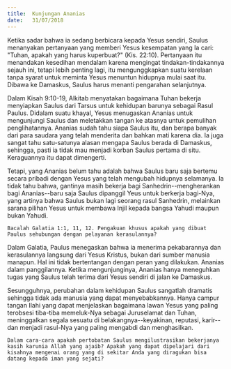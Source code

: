 ```yaml
---
title:  Kunjungan Ananias
date:   31/07/2018
---
```


Ketika sadar bahwa ia sedang berbicara kepada Yesus sendiri, Saulus menanyakan pertanyaan yang memberi Yesus kesempatan yang Ia cari: "Tuhan, apakah yang harus kuperbuat?" (Kis. 22:10). Pertanyaan itu menandakan kesedihan mendalam karena mengingat tindakan-tindakannya sejauh ini, tetapi lebih penting lagi, itu mengunggkapkan suatu kerelaan tanpa syarat untuk meminta Yesus menuntun hidupnya mulai saat itu. Dibawa ke Damaskus, Saulus harus menanti pengarahan selanjutnya.

Dalam Kisah 9:10-19, Alkitab menyatakan bagaimana Tuhan bekerja menyiapkan Saulus dari Tarsus untuk kehidupan barunya sebagai Rasul Paulus. Didalam suatu khayal, Yesus menugaskan Ananias untuk mengunjungi Saulus dan meletakkan tangan ke atasnya untuk pemulihan penglihatannya. Ananias sudah tahu siapa Saulus itu, dan berapa banyak dari para saudara yang telah menderita dan bahkan mati karena dia. Ia juga sangat tahu satu-satunya alasan mengapa Saulus berada di Damaskus, sehingga, pasti ia tidak mau menjadi korban Saulus pertama di situ. Keraguannya itu dapat dimengerti.

Tetapi, yang Ananias belum tahu adalah bahwa Saulus baru saja bertemu secara pribadi dengan Yesus yang telah mengubah hidupnya selamanya. Ia tidak tahu bahwa, gantinya masih bekerja bagi Sanhedrin--mengherankan bagi Ananias--baru saja Saulus dipanggil Yeus untuk berkerja bagi-Nya, yang artinya bahwa Saulus bukan lagi seorang rasul Sanhedrin, melainkan sarana pilihan Yesus untuk membawa Injil kepada bangsa Yahudi maupun bukan Yahudi.

`Bacalah Galatia 1:1, 11, 12. Pengakuan khusus apakah yang dibuat Paulus sehubungan dengan pelayanan kerasulannya?`

Dalam Galatia, Paulus menegaskan bahwa ia menerima pekabarannya dan kerasulannya langsung dari Yesus Kristus, bukan dari sumber manusia manapun. Hal ini tidak bertentangan dengan peran yang dilakukan. Ananias dalam panggilannya. Ketika mengunjunginya, Ananias hanya meneguhkan tugas yang Saulus telah terima dari Yesus sendiri di jalan ke Damaskus.

Sesungguhnya, perubahan dalam kehidupan Saulus sangatlah dramatis sehingga tidak ada manusia yang dapat menyebabkannya. Hanya campur tangan Ilahi yang dapat menjelaskan bagaimana lawan Yesus yang paling terobsesi tiba-tiba memeluk-Nya sebagai Juruselamat dan Tuhan, meninggalkan segala sesuatu di belakangnya--keyakinan, reputasi, karir--dan menjadi rasul-Nya yang paling mengabdi dan menghasilkan.

`Dalam cara-cara apakah pertobatan Saulus mengilustrasikan bekerjanya kasih karunia Allah yang ajaib? Apakah yang dapat dipelajari dari kisahnya mengenai orang yang di sekitar Anda yang diragukan bisa datang kepada iman yang sejati?`